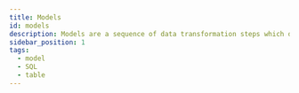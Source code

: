```yaml
---
title: Models
id: models
description: Models are a sequence of data transformation steps which define a single table or view
sidebar_position: 1
tags:
  - model
  - SQL
  - table
---
```

